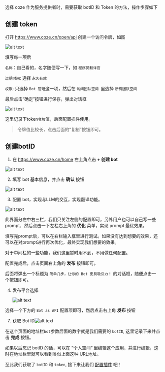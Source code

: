 选择 coze 作为服务提供者时，需要获取 botID 和 Token 的方法，操作步骤如下

## 创建 token 

打开  https://www.coze.cn/open/api 创建一个访问令牌，如图  

  ![alt text](../img/coze_1.jpg)

  填写每一项后

  `名称`：自己看的，名字随便写一下，如 `程序员翻译官`

  `过期时间`: 选择 `永久有效`

  `权限`: 只选择 `Bot 管理`这一项，然后在  `访问团队空间 `里选择 `所有团队空间`

  最后点击“确定”按钮进行保存，弹出对话框  

![alt text](../img/coze_2.jpg)



这里记录下token`令牌`值，后面配置插件使用。

> 令牌值比较长，点击后面的“复制”按钮即可。

## 创建botID

1. 在 https://www.coze.cn/home  左上角点击 **+ 创建 bot**  

![alt text](../img/coze_3.jpg)



2. 填写 bot 基本信息，并点击 **确认** 按钮  

![alt text](../img/coze_4.jpg)

3. 配置 bot，实现与LLM的交互，实现翻译功能。  

![alt text](../img/coze_5.jpg)

此界面分左中右三栏，我们只关注左侧的配置即可，另外用户也可以自己写一些prompt，然后点击一下左栏右上角的 **优化** 菜单，实现 prompt 最优效果。

填写完prompt后，可以在右栏输入框里进行测试。如果没有达到想要的效果，还可以在对prompt进行再次优化，最终实现我们想要的效果。

对于中间栏的一些功能，我们这里暂时用不到，不用做任何配置。

配置完成后，点击页面右上角的 **发布** 按钮即可。

后面将弹出一个标题为 `简单几步，让你的 Bot 更具吸引力！`  的对话框，随便点击一个按钮即可。

4. 发布平台选择

   ![alt text](../img/coze_6.jpg)

选择一个下方的 `Bot as API` 配置项即可，然后点击右上角 **发布** 按钮

7.  获取 Bot ID![alt text](../img/coze_7.jpg)

在这个页面的地址栏`bot`参数后面的数字就是我们需要的 `botID`, 这里记录下来并点击 **完成** 按钮。

如果以后忘记 botID 的话，可以在 ”个人空间“ 里编辑这个应用，并进行编辑，这时在地址栏里就可以看到类似上面这种 URL地址。



至此我们获取了 `botID` 和 `token`, 接下来让我们 [配置插件](../README.md#Requirements) 吧！
